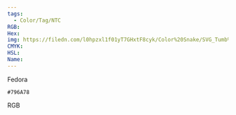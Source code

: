 ```yaml
---
tags:
  - Color/Tag/NTC
RGB:
Hex:
img: https://filedn.com/l0hpzxl1f01yT7GHxtF8cyk/Color%20Snake/SVG_Tumb%20Mass%20No%20Name/796A78.svg
CMYK:
HSL:
Name:
---
```

Fedora
```palette
#796A78
```
RGB
